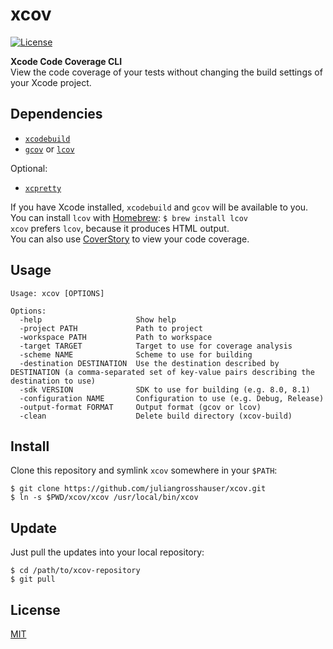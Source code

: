 # xcov
[![License](https://img.shields.io/badge/license-MIT-3f3f3f.svg)](http://choosealicense.com/licenses/mit)

**Xcode Code Coverage CLI**  
View the code coverage of your tests without changing the build settings of your Xcode project.

## Dependencies
* [`xcodebuild`](https://developer.apple.com/library/mac/documentation/Darwin/Reference/ManPages/man1/xcodebuild.1.html)
* [`gcov`](https://developer.apple.com/library/mac/documentation/Darwin/Reference/ManPages/man1/gcov.1.html) or [`lcov`](http://ltp.sourceforge.net/coverage/lcov.php)

Optional:
* [`xcpretty`](https://github.com/supermarin/xcpretty)

If you have Xcode installed, `xcodebuild` and `gcov` will be available to you.  
You can install `lcov` with [Homebrew](http://brew.sh): `$ brew install lcov`  
`xcov` prefers `lcov`, because it produces HTML output.  
You can also use [CoverStory](https://code.google.com/p/coverstory) to view your code coverage.

## Usage
```
Usage: xcov [OPTIONS]

Options:
  -help                     Show help
  -project PATH             Path to project
  -workspace PATH           Path to workspace
  -target TARGET            Target to use for coverage analysis
  -scheme NAME              Scheme to use for building
  -destination DESTINATION  Use the destination described by DESTINATION (a comma-separated set of key-value pairs describing the destination to use)
  -sdk VERSION              SDK to use for building (e.g. 8.0, 8.1)
  -configuration NAME       Configuration to use (e.g. Debug, Release)
  -output-format FORMAT     Output format (gcov or lcov)
  -clean                    Delete build directory (xcov-build)
```

## Install
Clone this repository and symlink `xcov` somewhere in your `$PATH`:

```shell
$ git clone https://github.com/juliangrosshauser/xcov.git
$ ln -s $PWD/xcov/xcov /usr/local/bin/xcov
```

## Update
Just pull the updates into your local repository:

```shell
$ cd /path/to/xcov-repository
$ git pull
```

## License
[MIT](LICENSE)
